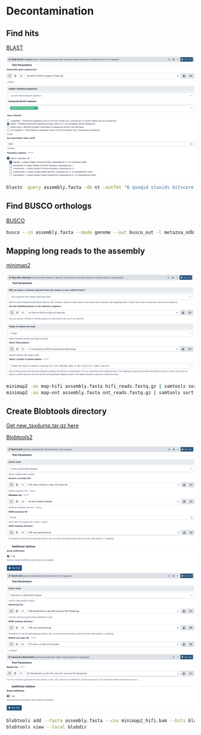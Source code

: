 # Decontamination

## Find hits 

[BLAST](https://blast.ncbi.nlm.nih.gov/Blast.cgi)

![blastn](s3_pic/blastn.png)
![blastn_taxdump](s3_pic/blastn_taxdump.png)

```sh
blastn -query assembly.fasta -db nt -outfmt "6 qseqid staxids bitscore std sscinames scomnames" -max_hsps 1 -evalue 1e-25 -out blast.out
```

## Find BUSCO orthologs

[BUSCO](https://busco.ezlab.org/)

```sh
busco --in assembly.fasta --mode genome --out busco_out -l metazoa_odb10
```

## Mapping long reads to the assembly

[minimap2](https://github.com/lh3/minimap2)

![minimap2_hifi](s3_pic/minimap2_hifi_blobtools.png)

```sh
minimap2 -ax map-hifi assembly.fasta hifi_reads.fastq.gz | samtools sort -o minimap2_hifi.bam
minimap2 -ax map-ont assembly.fasta ont_reads.fastq.gz | samtools sort -o minimap2_ont.bam
```

## Create Blobtools directory

[Get new_taxdump.tar.gz here](https://ftp.ncbi.nlm.nih.gov/pub/taxonomy/new_taxdump/)

[Blobtools2](https://github.com/blobtoolkit/blobtoolkit)

![blobtools_create](s3_pic/blobtools_create.png)
![blobtools_add](s3_pic/blobtools_add.png)
![blobtools_interactive](s3_pic/blobtools_interactive.png)

```sh
blobtools add --fasta assembly.fasta --cov minimap2_hifi.bam --hits blast.out --busco busco_out/run_metazoa_odb10/full_table.tsv --taxdump taxdump --create blobdir
blobtools view --local blobdir
```
